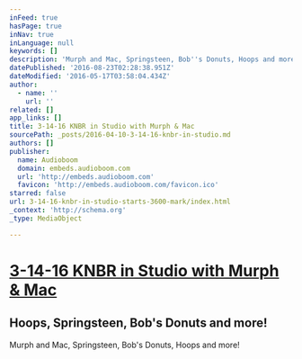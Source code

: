 ```yaml
---
inFeed: true
hasPage: true
inNav: true
inLanguage: null
keywords: []
description: 'Murph and Mac, Springsteen, Bob''s Donuts, Hoops and more!'
datePublished: '2016-08-23T02:28:38.951Z'
dateModified: '2016-05-17T03:58:04.434Z'
author:
  - name: ''
    url: ''
related: []
app_links: []
title: 3-14-16 KNBR in Studio with Murph & Mac
sourcePath: _posts/2016-04-10-3-14-16-knbr-in-studio.md
authors: []
publisher:
  name: Audioboom
  domain: embeds.audioboom.com
  url: 'http://embeds.audioboom.com'
  favicon: 'http://embeds.audioboom.com/favicon.ico'
starred: false
url: 3-14-16-knbr-in-studio-starts-3600-mark/index.html
_context: 'http://schema.org'
_type: MediaObject

---
```

# [3-14-16 KNBR in Studio with Murph & Mac][0]

<article style=""><h1>Hoops, Springsteen, Bob's Donuts and more!</h1><p>Murph and Mac, Springsteen, Bob's Donuts, Hoops and more!</p></article>



[0]: null